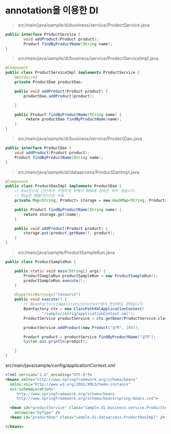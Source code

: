 # annotation을 이용한 DI

> src/main/java/sample/di/business/service/ProdectService.java
```java
public interface ProductService {
		void addProduct(Product product);
	    Product findByProductName(String name);
}
```

> src/main/java/sample/di/business/service/ProdectServiceImpl.java
```java
@Component
public class ProductServiceImpl implements ProductService {
    @Autowired
    private ProductDao productDao;

	public void addProduct(Product product) {
		productDao.addProduct(product);

	}

	public Product findByProductName(String name) {
		 return productDao.findByProductName(name);
	}
}
```

> src/main/java/sample/di/business/service/ProdectDao.java
```java
public interface ProductDao {
	void addProduct(Product product);
    Product findByProductName(String name);
}
```

> src/main/java/sample/di/dataaccess/ProductDaoImpl.java
```java
@Component
public class ProductDaoImpl implements ProductDao {
	// Dao만으로 간단하게 구현하게 위해서 RDB에 접속은 하지 않습니다.
	// Map은 RDB대신으로 사용
	private Map<String, Product> storage = new HashMap<String, Product>();

    public Product findByProductName(String name) {
        return storage.get(name);
    }

	public void addProduct(Product product) {
		storage.put(product.getName(), product);
	}
}
```

> src/main/java/sample/ProductSampleRun.java
```java
public class ProductSampleRun {

    public static void main(String[] args) {
        ProductSampleRun productSampleRun = new ProductSampleRun();
        productSampleRun.execute();
    }

    @SuppressWarnings("resource")
	public void execute() {
    	// BeanFactory는ApplicationContext에서 변경해도 괜찮습니다
        BeanFactory ctx = new ClassPathXmlApplicationContext(
                "/sample/config/applicationContext.xml");
        ProductService productService = ctx.getBean(ProductService.class);

        productService.addProduct(new Product("공책", 100));

        Product product = productService.findByProductName("공책");
        System.out.println(product);

    }
}
```

src/main/java/sample/config/applicationContext.xml
```xml
<?xml version="1.0" encoding="UTF-8"?>
<beans xmlns="http://www.springframework.org/schema/beans"
  xmlns:xsi="http://www.w3.org/2001/XMLSchema-instance"
  xsi:schemaLocation="
     http://www.springframework.org/schema/beans
     http://www.springframework.org/schema/beans/spring-beans.xsd">

  <bean id="productService" class="sample.di.business.service.ProductServiceImpl"
    autowire="byType" />
  <bean id="productDao" class="sample.di.dataaccess.ProductDaoImpl" />

</beans>
```